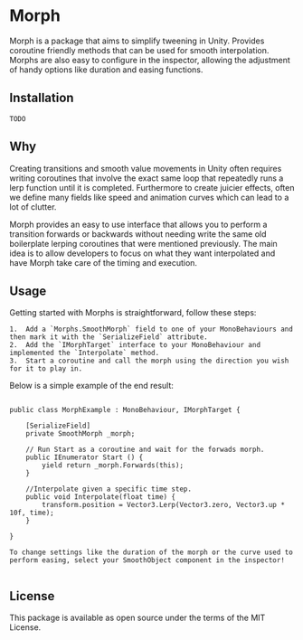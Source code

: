 # Morph

Morph is a package that aims to simplify tweening in Unity. Provides coroutine friendly methods that can be used for smooth interpolation. Morphs are also easy to configure in the inspector, allowing the adjustment of handy options like duration and easing functions.

## Installation

`TODO`

## Why

Creating transitions and smooth value movements in Unity often requires writing coroutines that involve the exact same loop that repeatedly runs a lerp function until it is completed.
Furthermore to create juicier effects, often we define many fields like speed and animation curves which can lead to a lot of clutter.

Morph provides an easy to use interface that allows you to perform a transition forwards or backwards without needing write the same old boilerplate lerping coroutines that were mentioned previously.
The main idea is to allow developers to focus on what they want interpolated and have Morph take care of the timing and execution.

## Usage

Getting started with Morphs is straightforward, follow these steps:

	1.	Add a `Morphs.SmoothMorph` field to one of your MonoBehaviours and then mark it with the `SerializeField` attribute.
	2.	Add the `IMorphTarget` interface to your MonoBehaviour and implemented the `Interpolate` method.
	3.	Start a coroutine and call the morph using the direction you wish for it to play in.

Below is a simple example of the end result:

```

public class MorphExample : MonoBehaviour, IMorphTarget {
	
	[SerializeField]
	private SmoothMorph _morph;

	// Run Start as a coroutine and wait for the forwads morph.
	public IEnumerator Start () {
		yield return _morph.Forwards(this);
	}

	//Interpolate given a specific time step.
	public void Interpolate(float time) {
		transform.position = Vector3.Lerp(Vector3.zero, Vector3.up * 10f, time);
	}

}

To change settings like the duration of the morph or the curve used to perform easing, select your SmoothObject component in the inspector!


```


## License

This package is available as open source under the terms of the MIT License.